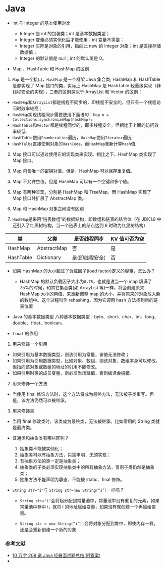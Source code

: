 # Java

- int 与 Integer 的基本使用对比

  - Integer 是 int 的包装类；int 是基本数据类型；
  - Integer 变量必须实例化后才能使用；int 变量不需要；
  - Integer 实际是对象的引用，指向此 new 的 Integer 对象；int 是直接存储数据值；
  - Integer 的默认值是 null；int 的默认值是 0。

- Map 、HashTable 和 HashMap 的区别

1. `Map` 是一个接口，`HashMap` 是一个框架 Java 集合类; HashMap 和 HashTable 是都实现了 Map 接口的类，实际上 HashMap 是 HashTable 轻量级实现（非线程安全的实现），二者的区别类似于 ArrayList 和 Vector 的区别：

- `HashMap`和`ArrayList`都是线程不同步的，即线程不安全的，但只有一个线程访问时效率较高；
- `HashMap`实现线程同步需要使用下面语句：`Map m = Collections.synchronizeMap(hashMap);`
- `HashTable`和`Vector`都是线程同步的，即多线程安全，但相比于上面的访问效率较低;
- `HashTable`使用`Enumberation`遍历，`HashMap`使用`Iterator`遍历;
- `HashTalbe`直接使用对象的`HashCode`，而`HashMap`重新计算`hash`值;

2. Map 接口可以通过使用它的实现类来实现。相比之下，HashMap 类实现了 Map 接口。

3. Map 包含唯一的密钥对值。但是，HashMap 可以保存重复值。

4. Map 不允许空值。但是 HashMap 可以有一个空键和多个值。

5. Map 有两种实现，分别是 HashMap 和 TreeMap。而 HashMap 实现了 Map 接口并扩展了 AbstractMap 类。

6. Map 和 HashMap 对象之间没有区别
7. `HashMap`是采用“链表数组”的数据结构，即数组和链表的结合体（在 JDK1.8 中还引入了红黑树结构，当一个链表上的结点达到 8 时改为红黑树结构）

| 类        | 父类        | 是否线程同步   | KV 值可否为空 |
| --------- | ----------- | -------------- | ------------- |
| HashMap   | AbstractMap | 否             | 是            |
| HashTable | Dictionary  | 是(即线程安全) | 否            |

- 如果 HashMap 的大小超过了负载因子(load factor)定义的容量，怎么办？

  - HashMap 的默认负载因子大小为`0.75`，也就是说当一个 map 填满了 75%的时候，和其它集合类(如 ArrayList 等)一样，将会创建原来 HashMap 大小的两倍，来重新调整 map 的大小，并将原来的对象放入新的数组中。这个过程叫作 rehashing，因为它调用 hash 方法找到新的链表位置

- Java 的基本数据类型
  八种基本数据类型：byte、short、char、int、long、double、float、boolean。

- `final` 的作用

1. 用来修饰一个引用

- 如果引用为基本数据类型，则该引用为常量，该值无法修改；
- 如果引用为引用数据类型，比如对象、数组，则该对象、数组本身可以修改，但指向该对象或数组的地址的引用不能修改。
- 如果引用时类的成员变量，则必须当场赋值，否则编译会报错。

2. 用来修饰一个方法

- 当使用 final 修饰方法时，这个方法将成为最终方法，无法被子类重写。但是，该方法仍然可以被继承。

3. 用来修饰类

- 当用 final 修改类时，该类成为最终类，无法被继承。比如常用的 String 类就是最终类。

- 普通类和抽象类有哪些区别？

  1. 抽象类不能被实例化；
  2. 抽象类可以有抽象方法，只需申明，无须实现；
  3. 有抽象方法的类一定是抽象类；
  4. 抽象类的子类必须实现抽象类中的所有抽象方法，否则子类仍然是抽象类；
  5. 抽象方法不能声明为静态、不能被 static、final 修饰。

- `String str="i"`与 `String str=new String(“i”)`一样吗？

  - `String str="i"`会将起分配到常量池中，常量池中没有重复的元素，如果常量池中存中 i，就将 i 的地址赋给变量，如果没有就创建一个再赋给变量。

  - `String str = new String(“i”);`会将对象分配到堆中，即使内存一样，还是会重新创建一个新的对象

### 参考文献

- [10 万字 208 道 Java 经典面试题总结(附答案)](https://blog.csdn.net/guorui_java/article/details/119299329)
-
